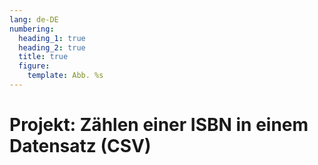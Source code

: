 ```yaml
---
lang: de-DE
numbering:
  heading_1: true
  heading_2: true
  title: true
  figure:
    template: Abb. %s
---
```

# Projekt: Zählen einer ISBN in einem Datensatz (CSV)